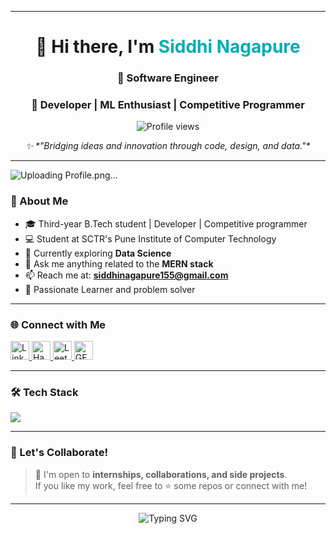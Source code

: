 
---
<!-- 🔥 GitHub Banner -->


<h1 align="center">👋 Hi there, I'm <span style="color:#00ADB5;">Siddhi Nagapure</span></h1>
<h3 align="center">🚀 Software Engineer</h3>
<h3 align="center">🚀 Developer | ML Enthusiast | Competitive Programmer</h3>
<p align="center">
  <img src="https://komarev.com/ghpvc/?username=Siddhi-Nagapure-5&label=Profile%20views&color=0e75b6&style=flat" alt="Profile views" />
</p>

<p align="center"><em>
✨ *"Bridging ideas and innovation through code, design, and data."*</em></p>

---
![Uploading Profile.png…]()


### 💫 About Me
- 🎓 Third-year B.Tech student | Developer  | Competitive programmer
- 💻 Student at SCTR's Pune Institute of Computer Technology
- 🌱 Currently exploring **Data Science**
- 💬 Ask me anything related to the **MERN stack**  
- 📫 Reach me at: **siddhinagapure155@gmail.com**  
- 🧠 Passionate Learner and problem solver

---

### 🌐 Connect with Me
<p align="left">
  <a href="https://linkedin.com/in/Siddhi-nagapure-achievement" target="_blank">
    <img src="https://skillicons.dev/icons?i=linkedin" height="30" alt="LinkedIn" />
  </a>
  <a href="https://www.hackerrank.com/shalinikatore25" target="_blank">
    <img src="https://img.icons8.com/external-tal-revivo-green-tal-revivo/36/null/external-hackerrank-is-a-technology-company-that-focuses-on-competitive-programming-logo-green-tal-revivo.png" height="30" alt="HackerRank" />
  </a>
  <a href="https://www.leetcode.com/achievement.50" target="_blank">
    <img src="https://upload.wikimedia.org/wikipedia/commons/1/19/LeetCode_logo_black.png" height="30" alt="LeetCode" />
  </a>
  <a href="https://auth.geeksforgeeks.org/user/shalinikvprn" target="_blank">
    <img src="https://upload.wikimedia.org/wikipedia/commons/4/43/GeeksforGeeks.svg" height="30" alt="GFG" />
  </a>
</p>

---

### 🛠️ Tech Stack
<p align="left">
  <img src="https://skillicons.dev/icons?i=react,nodejs,express,mongodb,js,ts,java,git,github,html,css,ml,ai" />
</p>


---

### 🌟 Let's Collaborate!
> 💬 I'm open to **internships, collaborations, and side projects**.  
> If you like my work, feel free to ⭐ some repos or connect with me!

---

<!-- ✨ Typing animation -->
<p align="center">
  <img src="https://readme-typing-svg.herokuapp.com?font=Fira+Code&size=22&pause=1000&color=00ADB5&center=true&vCenter=true&width=500&lines=Happy+Coding!;Let's+Build+Together!;Thank+You+for+Visiting+💙" alt="Typing SVG" />
</p>
